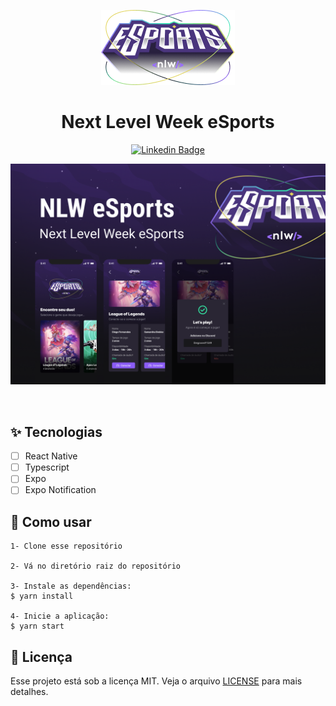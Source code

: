 <p align="center">
    <img alt="esports" title="esports" src=".github/logo.png" />
</p>

<h1 align="center">Next Level Week eSports</h1>

<div align="center">

[![Linkedin Badge](https://img.shields.io/badge/-Guilherme%20Sandi-292929?style=flat-square&logo=Linkedin&logoColor=white&link=https://www.linkedin.com/in/guilhermesandi/)](https://www.linkedin.com/in/guilhermesandi/)

<p align="center">
    <img alt="esports" title="esports" src=".github/cover.png" />
</p>

</div>

<br>

## ✨ Tecnologias

-   [ ] React Native
-   [ ] Typescript
-   [ ] Expo
-   [ ] Expo Notification

## 🚀 Como usar

```
1- Clone esse repositório

2- Vá no diretório raiz do repositório

3- Instale as dependências:
$ yarn install

4- Inicie a aplicação:
$ yarn start
```

## 📄 Licença

Esse projeto está sob a licença MIT. Veja o arquivo [LICENSE](LICENSE) para mais detalhes.
